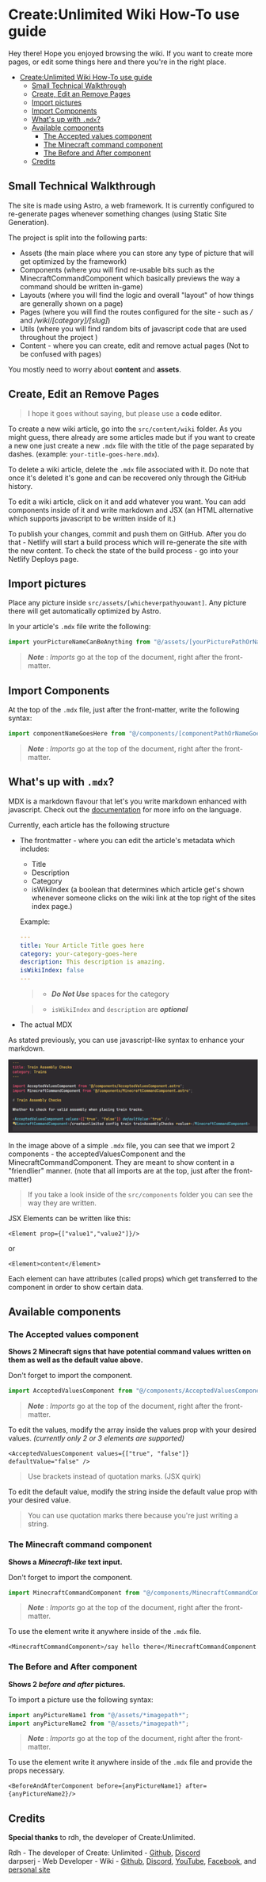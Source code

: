 # Create:Unlimited Wiki How-To use guide

Hey there! Hope you enjoyed browsing the wiki. If you want to create more pages, or edit some things here and there you're in the right place.

- [Create:Unlimited Wiki How-To use guide](#createunlimited-wiki-how-to-use-guide)
  - [Small Technical Walkthrough](#small-technical-walkthrough)
  - [Create, Edit an Remove Pages](#create-edit-an-remove-pages)
  - [Import pictures](#import-pictures)
  - [Import Components](#import-components)
  - [What's up with `.mdx`?](#whats-up-with-mdx)
  - [Available components](#available-components)
    - [The Accepted values component](#the-accepted-values-component)
    - [The Minecraft command component](#the-minecraft-command-component)
    - [The Before and After component](#the-before-and-after-component)
  - [Credits](#credits)

## Small Technical Walkthrough

The site is made using Astro, a web framework. It is currently configured to re-generate pages whenever something changes (using Static Site Generation).

The project is split into the following parts:

- Assets (the main place where you can store any type of picture that will get optimized by the framework)
- Components (where you will find re-usable bits such as the MinecraftCommandComponent which basically previews the way a command should be written in-game)
- Layouts (where you will find the logic and overall "layout" of how things are generally shown on a page)
- Pages (where you will find the routes configured for the site - such as _/_ and _/wiki/[category]/[slug]_)
- Utils (where you will find random bits of javascript code that are used throughout the project )
- Content - where you can create, edit and remove actual pages (Not to be confused with pages)

You mostly need to worry about **content** and **assets**.

## Create, Edit an Remove Pages

> I hope it goes without saying, but please use a **code editor**.

To create a new wiki article, go into the `src/content/wiki` folder. As you might guess, there already are some articles made but if you want to create a new one just create a new `.mdx` file with the title of the page separated by dashes. (example: `your-title-goes-here.mdx`).

To delete a wiki article, delete the `.mdx` file associated with it. Do note that once it's deleted it's gone and can be recovered only through the GitHub history.

To edit a wiki article, click on it and add whatever you want. You can add components inside of it and write markdown and JSX (an HTML alternative which supports javascript to be written inside of it.)

To publish your changes, commit and push them on GitHub. After you do that - Netlify will start a build process which will re-generate the site with the new content. To check the state of the build process - go into your Netlify Deploys page.

## Import pictures

Place any picture inside `src/assets/[whicheverpathyouwant]`. Any picture there will get automatically optimized by Astro.

In your article's `.mdx` file write the following:

```javascript
import yourPictureNameCanBeAnything from "@/assets/[yourPicturePathOrName]";
```

> **_Note_** : _Imports_ go at the top of the document, right after the front-matter.

## Import Components

At the top of the `.mdx` file, just after the front-matter, write the following syntax:

```javascript
import componentNameGoesHere from "@/components/[componentPathOrNameGoesHere]":
```

> **_Note_** : _Imports_ go at the top of the document, right after the front-matter.

## What's up with `.mdx`?

MDX is a markdown flavour that let's you write markdown enhanced with javascript. Check out the [documentation](https://mdxjs.com/docs/) for more info on the language.

Currently, each article has the following structure

- The frontmatter - where you can edit the article's metadata which includes:

  - Title
  - Description
  - Category
  - isWikiIndex (a boolean that determines which article get's shown whenever someone clicks on the wiki link at the top right of the sites index page.)

  Example:

  ```YAML
  ---
  title: Your Article Title goes here
  category: your-category-goes-here
  description: This description is amazing.
  isWikiIndex: false
  ---
  ```

  > - **_Do Not Use_** spaces for the category

  > - `isWikiIndex` and `description` are **_optional_**

- The actual MDX

As stated previously, you can use javascript-like syntax to enhance your markdown.

![Components screenshot](/src/assets/readme/component-screenshot.png)

In the image above of a simple `.mdx` file, you can see that we import 2 components - the acceptedValuesComponent and the MinecraftCommandComponent. They are meant to show content in a "friendlier" manner. (note that all imports are at the top, just after the front-matter)

> If you take a look inside of the `src/components` folder you can see the way they are written.

JSX Elements can be written like this:

```
<Element prop={["value1","value2"]}/>
```

or

```
<Element>content</Element>
```

Each element can have attributes (called props) which get transferred to the component in order to show certain data.

## Available components

### The Accepted values component

**Shows 2 Minecraft signs that have potential command values written on them as well as the default value above.**

Don't forget to import the component.

```javascript
import AcceptedValuesComponent from "@/components/AcceptedValuesComponent.astro";
```

> **_Note_** : _Imports_ go at the top of the document, right after the front-matter.

To edit the values, modify the array inside the values prop with your desired values. _(currently only 2 or 3 elements are supported)_

```
<AcceptedValuesComponent values={["true", "false"]} defaultValue="false" />
```

> Use brackets instead of quotation marks. (JSX quirk)

To edit the default value, modify the string inside the default value prop with your desired value.

> You can use quotation marks there because you're just writing a string.

### The Minecraft command component

**Shows a _Minecraft-like_ text input.**

Don't forget to import the component.

```javascript
import MinecraftCommandComponent from "@/components/MinecraftCommandComponent.astro";
```

> **_Note_** : _Imports_ go at the top of the document, right after the front-matter.

To use the element write it anywhere inside of the `.mdx` file.

```
<MinecraftCommandComponent>/say hello there</MinecraftCommandComponent
```

### The Before and After component

**Shows 2 _before and after_ pictures.**

To import a picture use the following syntax:

```javascript
import anyPictureName1 from "@/assets/*imagepath*";
import anyPictureName2 from "@/assets/*imagepath*";
```

> **_Note_** : _Imports_ go at the top of the document, right after the front-matter.

To use the element write it anywhere inside of the `.mdx` file and provide the props necessary.

```
<BeforeAndAfterComponent before={anyPictureName1} after={anyPictureName2}/>
```

## Credits

**Special thanks** to rdh, the developer of Create:Unlimited.

Rdh - The developer of Create: Unlimited - [Github](https://github.com/rhysdh540), [Discord](https://discord.gg/GeGm3DRDWY)  
darpserj - Web Developer - Wiki - [Github](https://github.com/darpserj), [Discord](https://discordapp.com/users/772008166674006027), [YouTube](https://www.youtube.com/@DariusP.webdev), [Facebook](https://www.facebook.com/dariuspopa.dev), and [personal site](https://dariuspopa.dev/?utm_source=Github&utm_medium=Create%3A+Unlimited+Wiki&utm_content=credits)
